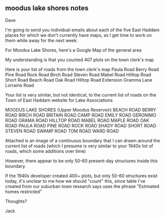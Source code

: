 ## moodus lake shores notes

Dave

I'm going to send you individual emails about each of the five East Haddam places for which we don't currently have maps, as I get time to work on them while away for the next week.

For Moodus Lake Shores, here's a Google Map of the general area

My understanding is that you counted 407 plots on the town clerk's map

Here is your list of roads from the town clerk's map
	Paula Road
	Berry Road
	Pine Road
	Rock Road
	Birch Road
	Steven Road
	Mabel Road
	Hilltop Road
	Short Road
	Beach Road
	Oak Road
	Hilltop Road Extension
	Gramma Lane
	Lorraine Road

Your list is very similar, but not identical, to the current list of roads on the Town of East Haddam website for Lake Associations

MOODUS LAKE SHORES
(Upper Moodus Reservoir)
BEACH ROAD
BERRY ROAD
BIRCH ROAD
BRITAIN ROAD
CAMP ROAD
EMILY ROAD
GERONIMO ROAD
GRAMA ROAD
HILLTOP ROAD
MABEL ROAD
MAPLE ROAD
OAK ROAD
PAULA ROAD
PINE ROAD
ROCK ROAD
SHADY ROAD
SHORT ROAD
STEVEN ROAD
SWAMP ROAD
TOM ROAD
WARD ROAD

Attached is an image of a continuous boundary that I can drawn around the current list of roads (which I presume is very similar to your 1940s list of roads, which some additions over time)

However, there appear to be only 50-60 present-day structures inside this boundary.

If the 1940s developer created 400+ plots, but only 50-60 structures exist today, it's unclear to me how we should "count" this, since table I've created from our suburban town research says uses the phrase "Estimated homes restricted"

Thoughts?

Jack
